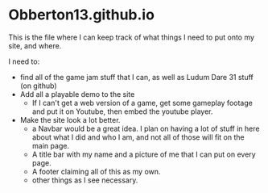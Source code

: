 # Obberton13.github.io

This is the file where I can keep track of what things I need to put onto my site, and where.

I need to:
* find all of the game jam stuff that I can, as well as Ludum Dare 31 stuff (on github)
* Add all a playable demo to the site
    * If I can't get a web version of a game, get some gameplay footage and put it on Youtube, then embed the youtube player.
* Make the site look a lot better.
    * a Navbar would be a great idea. I plan on having a lot of stuff in here about what I did and who I am, and not all of those will fit on the main page.
    * A title bar with my name and a picture of me that I can put on every page.
    * A footer claiming all of this as my own.
    * other things as I see necessary.